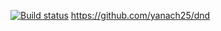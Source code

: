 [![Build status](https://ci.appveyor.com/api/projects/status/41lx7tpps4rsnswo?svg=true)](https://ci.appveyor.com/project/yanach25/dnd)
https://github.com/yanach25/dnd
